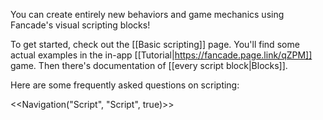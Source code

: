 You can create entirely new behaviors and game mechanics using Fancade's visual scripting blocks!

To get started, check out the [[Basic scripting]] page. You'll find some actual examples in the in-app [[Tutorial|https://fancade.page.link/qZPM]] game. Then there's documentation of [[every script block|Blocks]].

Here are some frequently asked questions on scripting:

<<Navigation("Script", "Script", true)>>
